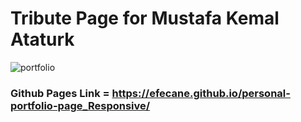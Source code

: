# Tribute Page for Mustafa Kemal Ataturk

![portfolio](https://user-images.githubusercontent.com/105597814/183257205-941812ba-48b4-470c-963a-74dedae1a6ad.png)

### Github Pages Link = https://efecane.github.io/personal-portfolio-page_Responsive/
